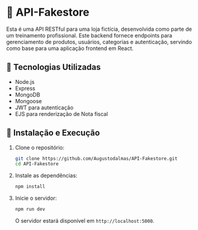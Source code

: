 
# 🛒 API-Fakestore

Esta é uma API RESTful para uma loja fictícia, desenvolvida como parte de um treinamento profissional. Este backend fornece endpoints para gerenciamento de produtos, usuários, categorias e autenticação, servindo como base para uma aplicação frontend em React.

## 🚀 Tecnologias Utilizadas

- Node.js
- Express
- MongoDB
- Mongoose
- JWT para autenticação
- EJS para renderização de Nota fiscal

## 🔧 Instalação e Execução

1. Clone o repositório:

   ```bash
   git clone https://github.com/Augustodalmas/API-Fakestore.git
   cd API-Fakestore
   ```

2. Instale as dependências:

   ```bash
   npm install
   ```


4. Inicie o servidor:

   ```bash
   npm run dev
   ```

   O servidor estará disponível em `http://localhost:5000`.
